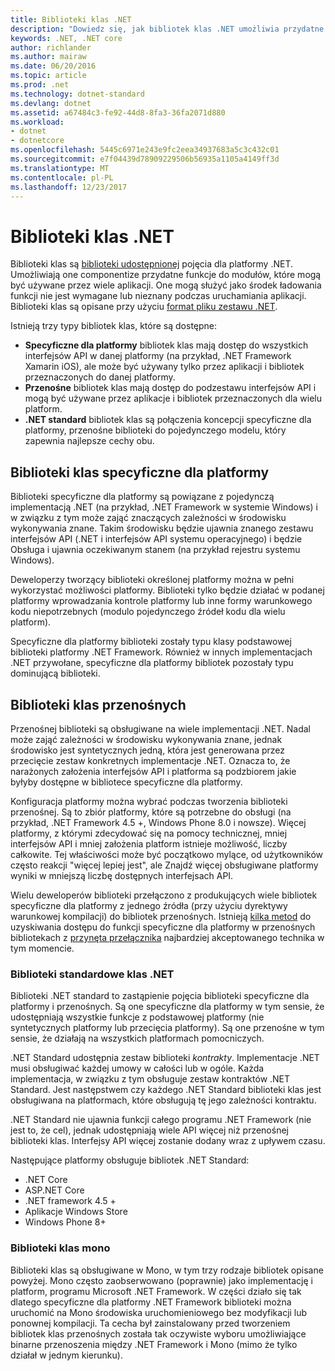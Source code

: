 ```yaml
---
title: Biblioteki klas .NET
description: "Dowiedz się, jak bibliotek klas .NET umożliwia przydatne funkcje grupy do modułów, które mogą być używane przez wiele aplikacji."
keywords: .NET, .NET core
author: richlander
ms.author: mairaw
ms.date: 06/20/2016
ms.topic: article
ms.prod: .net
ms.technology: dotnet-standard
ms.devlang: dotnet
ms.assetid: a67484c3-fe92-44d8-8fa3-36fa2071d880
ms.workload:
- dotnet
- dotnetcore
ms.openlocfilehash: 5445c6971e243e9fc2eea34937683a5c3c432c01
ms.sourcegitcommit: e7f04439d78909229506b56935a1105a4149ff3d
ms.translationtype: MT
ms.contentlocale: pl-PL
ms.lasthandoff: 12/23/2017
---
```

# <a name="net-class-libraries"></a>Biblioteki klas .NET

Biblioteki klas są [biblioteki udostępnionej](http://en.wikipedia.org/wiki/Library_%28computing%29#Shared_libraries) pojęcia dla platformy .NET. Umożliwiają one componentize przydatne funkcje do modułów, które mogą być używane przez wiele aplikacji. One mogą służyć jako środek ładowania funkcji nie jest wymagane lub nieznany podczas uruchamiania aplikacji. Biblioteki klas są opisane przy użyciu [format pliku zestawu .NET](assembly-format.md).

Istnieją trzy typy bibliotek klas, które są dostępne:

*   **Specyficzne dla platformy** bibliotek klas mają dostęp do wszystkich interfejsów API w danej platformy (na przykład, .NET Framework Xamarin iOS), ale może być używany tylko przez aplikacji i bibliotek przeznaczonych do danej platformy.
*   **Przenośne** bibliotek klas mają dostęp do podzestawu interfejsów API i mogą być używane przez aplikacje i bibliotek przeznaczonych dla wielu platform.
*   **.NET standard** bibliotek klas są połączenia koncepcji specyficzne dla platformy, przenośne biblioteki do pojedynczego modelu, który zapewnia najlepsze cechy obu.

## <a name="platform-specific-class-libraries"></a>Biblioteki klas specyficzne dla platformy

Biblioteki specyficzne dla platformy są powiązane z pojedynczą implementacją .NET (na przykład, .NET Framework w systemie Windows) i w związku z tym może zająć znaczących zależności w środowisku wykonywania znane. Takim środowisku będzie ujawnia znanego zestawu interfejsów API (.NET i interfejsów API systemu operacyjnego) i będzie Obsługa i ujawnia oczekiwanym stanem (na przykład rejestru systemu Windows).

Deweloperzy tworzący biblioteki określonej platformy można w pełni wykorzystać możliwości platformy. Biblioteki tylko będzie działać w podanej platformy wprowadzania kontrole platformy lub inne formy warunkowego kodu niepotrzebnych (modulo pojedynczego źródeł kodu dla wielu platform).

Specyficzne dla platformy biblioteki zostały typu klasy podstawowej biblioteki platformy .NET Framework. Również w innych implementacjach .NET przywołane, specyficzne dla platformy bibliotek pozostały typu dominującą biblioteki.

## <a name="portable-class-libraries"></a>Biblioteki klas przenośnych

Przenośnej biblioteki są obsługiwane na wiele implementacji .NET. Nadal może zająć zależności w środowisku wykonywania znane, jednak środowisko jest syntetycznych jedną, która jest generowana przez przecięcie zestaw konkretnych implementacje .NET. Oznacza to, że narażonych założenia interfejsów API i platforma są podzbiorem jakie byłyby dostępne w bibliotece specyficzne dla platformy.

Konfiguracja platformy można wybrać podczas tworzenia biblioteki przenośnej. Są to zbiór platformy, które są potrzebne do obsługi (na przykład, .NET Framework 4.5 +, Windows Phone 8.0 i nowsze). Więcej platformy, z którymi zdecydować się na pomocy technicznej, mniej interfejsów API i mniej założenia platform istnieje możliwość, liczby całkowite. Tej właściwości może być początkowo mylące, od użytkowników często reakcji "więcej lepiej jest", ale Znajdź więcej obsługiwane platformy wyniki w mniejszą liczbę dostępnych interfejsach API.

Wielu deweloperów biblioteki przełączono z produkujących wiele bibliotek specyficzne dla platformy z jednego źródła (przy użyciu dyrektywy warunkowej kompilacji) do bibliotek przenośnych. Istnieją [kilka metod](http://blog.stephencleary.com/2012/11/portable-class-library-enlightenment.html) do uzyskiwania dostępu do funkcji specyficzne dla platformy w przenośnych bibliotekach z [przynęta przełącznika](http://log.paulbetts.org/the-bait-and-switch-pcl-trick/) najbardziej akceptowanego technika w tym momencie.

### <a name="net-standard-class-libraries"></a>Biblioteki standardowe klas .NET

Biblioteki .NET standard to zastąpienie pojęcia biblioteki specyficzne dla platformy i przenośnych. Są one specyficzne dla platformy w tym sensie, że udostępniają wszystkie funkcje z podstawowej platformy (nie syntetycznych platformy lub przecięcia platformy). Są one przenośne w tym sensie, że działają na wszystkich platformach pomocniczych.

.NET Standard udostępnia zestaw biblioteki _kontrakty_. Implementacje .NET musi obsługiwać każdej umowy w całości lub w ogóle. Każda implementacja, w związku z tym obsługuje zestaw kontraktów .NET Standard. Jest następstwem czy każdego .NET Standard biblioteki klas jest obsługiwana na platformach, które obsługują tę jego zależności kontraktu.

.NET Standard nie ujawnia funkcji całego programu .NET Framework (nie jest to, że cel), jednak udostępniają wiele API więcej niż przenośnej biblioteki klas. Interfejsy API więcej zostanie dodany wraz z upływem czasu.

Następujące platformy obsługuje bibliotek .NET Standard:

*   .NET Core
*   ASP.NET Core
*   .NET framework 4.5 +
*   Aplikacje Windows Store
*   Windows Phone 8+

### <a name="mono-class-libraries"></a>Biblioteki klas mono

Biblioteki klas są obsługiwane w Mono, w tym trzy rodzaje bibliotek opisane powyżej. Mono często zaobserwowano (poprawnie) jako implementację i platform, programu Microsoft .NET Framework. W części działo się tak dlatego specyficzne dla platformy .NET Framework biblioteki można uruchomić na Mono środowiska uruchomieniowego bez modyfikacji lub ponownej kompilacji. Ta cecha był zainstalowany przed tworzeniem bibliotek klas przenośnych została tak oczywiste wyboru umożliwiające binarne przenoszenia między .NET Framework i Mono (mimo że tylko działał w jednym kierunku).
